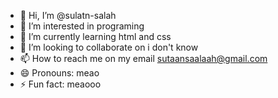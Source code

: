 - 👋 Hi, I’m @sulatn-salah
- 👀 I’m interested in programing
- 🌱 I’m currently learning html and css
- 💞️ I’m looking to collaborate on i don't know
- 📫 How to reach me on my email sutaansaalaah@gmail.com
- 😄 Pronouns: meao
- ⚡ Fun fact: meaooo

<!---
sulatn-salah/sulatn-salah is a ✨ special ✨ repository because its `README.md` (this file) appears on your GitHub profile.
You can click the Preview link to take a look at your changes.
--->
